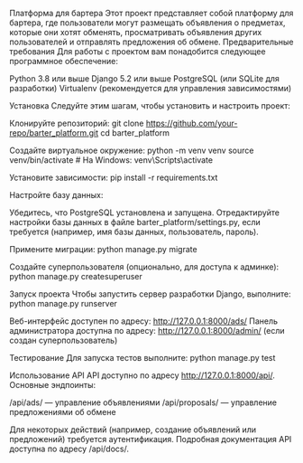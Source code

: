 Платформа для бартера
Этот проект представляет собой платформу для бартера, где пользователи могут размещать объявления о предметах, которые они хотят обменять, просматривать объявления других пользователей и отправлять предложения об обмене.
Предварительные требования
Для работы с проектом вам понадобится следующее программное обеспечение:

Python 3.8 или выше
Django 5.2 или выше
PostgreSQL (или SQLite для разработки)
Virtualenv (рекомендуется для управления зависимостями)

Установка
Следуйте этим шагам, чтобы установить и настроить проект:

Клонируйте репозиторий:
git clone https://github.com/your-repo/barter_platform.git
cd barter_platform


Создайте виртуальное окружение:
python -m venv venv
source venv/bin/activate  # На Windows: venv\Scripts\activate


Установите зависимости:
pip install -r requirements.txt


Настройте базу данных:

Убедитесь, что PostgreSQL установлена и запущена.
Отредактируйте настройки базы данных в файле barter_platform/settings.py, если требуется (например, имя базы данных, пользователь, пароль).


Примените миграции:
python manage.py migrate


Создайте суперпользователя (опционально, для доступа к админке):
python manage.py createsuperuser



Запуск проекта
Чтобы запустить сервер разработки Django, выполните:
python manage.py runserver


Веб-интерфейс доступен по адресу: http://127.0.0.1:8000/ads/
Панель администратора доступна по адресу: http://127.0.0.1:8000/admin/ (если создан суперпользователь)

Тестирование
Для запуска тестов выполните:
python manage.py test

Использование API
API доступно по адресу http://127.0.0.1:8000/api/. Основные эндпоинты:

/api/ads/ — управление объявлениями
/api/proposals/ — управление предложениями об обмене

Для некоторых действий (например, создание объявлений или предложений) требуется аутентификация. Подробная документация API доступна по адресу /api/docs/.
